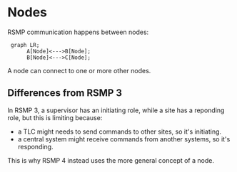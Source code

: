 # Nodes
RSMP communication happens between nodes:

```mermaid
 graph LR;
      A[Node]<--->B[Node];
      B[Node]<--->C[Node];
```

A node can connect to one or more other nodes.

## Differences from RSMP 3
In RSMP 3, a supervisor has an initiating role, while a site has a reponding role, but this is limiting because:
- a TLC might needs to send commands to other sites, so it's initiating.
- a central system might receive commands from another systems, so it's responding.

This is why RSMP 4 instead uses the more general concept of a node.
